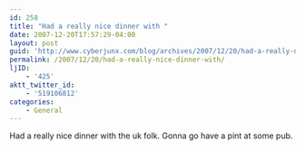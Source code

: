 ```yaml
---
id: 258
title: "Had a really nice dinner with "
date: 2007-12-20T17:57:29-04:00
layout: post
guid: 'http://www.cyberjunx.com/blog/archives/2007/12/20/had-a-really-nice-dinner-with/'
permalink: /2007/12/20/had-a-really-nice-dinner-with/
ljID:
    - '425'
aktt_twitter_id:
    - '519106812'
categories:
    - General
---
```


Had a really nice dinner with the uk folk. Gonna go have a pint at some pub.
